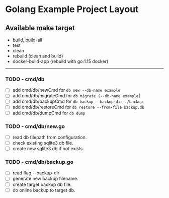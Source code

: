 # Golang Example Project Layout

## Available make target

- build, build-all
- test
- clean
- rebuild (clean and build)
- docker-build-app (rebuild with go:1.15 docker)

---

### TODO - cmd/db

- [ ] add cmd/db/newCmd for `db new --db-name example`
- [ ] add cmd/db/migrateCmd for `db migrate (--db-name example)`
- [ ] add cmd/db/backupCmd for `db backup --backup-dir ./backup`
- [ ] add cmd/db/restoreCmd for `db restore --from-file backup.db`
- [ ] add cmd/db/dumpCmd for `db dump`

### TODO - cmd/db/new.go

- [ ] read db filepath from configuration.
- [ ] check existing sqlite3 db file.
- [ ] create new sqlite3 db if not exists.

### TODO - cmd/db/backup.go

- [ ] read flag --backup-dir
- [ ] generate new backup filename.
- [ ] create target backup db file.
- [ ] do online backup to target db.
